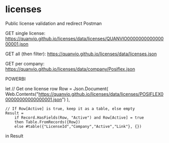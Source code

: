 # licenses
Public license validation and redirect
Postman

GET single license:
https://quanvio.github.io/licenses/data/licenses/QUANVIO000000000000000001.json

GET all (then filter):
https://quanvio.github.io/licenses/data/licenses.json

GET per company:
https://quanvio.github.io/licenses/data/company/Posiflex.json

POWERBI

let
    // Get one license row
    Row = Json.Document(
        Web.Contents("https://quanvio.github.io/licenses/data/licenses/POSIFLEX000000000000000001.json")
    ),

    // If Row[Active] is true, keep it as a table, else empty
    Result =
        if Record.HasFields(Row, "Active") and Row[Active] = true
        then Table.FromRecords({Row})
        else #table({"LicenseId","Company","Active","Link"}, {})
in
    Result
